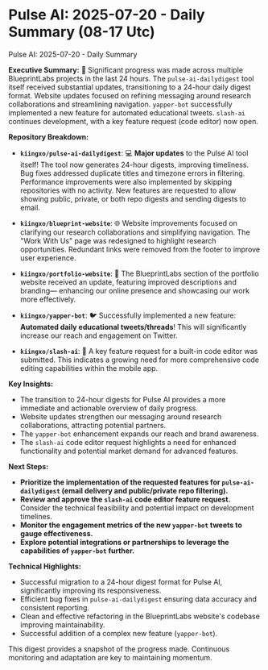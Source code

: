 # Pulse AI: 2025-07-20 - Daily Summary (08-17 Utc)

Pulse AI: 2025-07-20 - Daily Summary

**Executive Summary:** 🚀  Significant progress was made across multiple BlueprintLabs projects in the last 24 hours.  The `pulse-ai-dailydigest` tool itself received substantial updates, transitioning to a 24-hour daily digest format.  Website updates focused on refining messaging around research collaborations and streamlining navigation.  `yapper-bot` successfully implemented a new feature for automated educational tweets.  `slash-ai` continues development, with a key feature request (code editor) now open.


**Repository Breakdown:**

* **`kiingxo/pulse-ai-dailydigest`**: 💻 **Major updates** to the Pulse AI tool itself!  The tool now generates 24-hour digests, improving timeliness.  Bug fixes addressed duplicate titles and timezone errors in filtering.  Performance improvements were also implemented by skipping repositories with no activity.  New features are requested to allow showing public, private, or both repo digests and sending digests to email.

* **`kiingxo/blueprint-website`**: 🌐 Website improvements focused on clarifying our research collaborations and simplifying navigation.  The "Work With Us" page was redesigned to highlight research opportunities.  Redundant links were removed from the footer to improve user experience.

* **`kiingxo/portfolio-website`**: 💼  The BlueprintLabs section of the portfolio website received an update, featuring improved descriptions and branding— enhancing our online presence and showcasing our work more effectively.

* **`kiingxo/yapper-bot`**: 🐦  Successfully implemented a new feature:  **Automated daily educational tweets/threads**! This will significantly increase our reach and engagement on Twitter.

* **`kiingxo/slash-ai`**: 📱 A key feature request for a built-in code editor was submitted.  This indicates a growing need for more comprehensive code editing capabilities within the mobile app.


**Key Insights:**

* The transition to 24-hour digests for Pulse AI provides a more immediate and actionable overview of daily progress.
* Website updates strengthen our messaging around research collaborations, attracting potential partners.
* The `yapper-bot` enhancement expands our reach and brand awareness.
* The `slash-ai` code editor request highlights a need for enhanced functionality and potential market demand for advanced features.


**Next Steps:**

* **Prioritize the implementation of the requested features for `pulse-ai-dailydigest` (email delivery and public/private repo filtering).**
* **Review and approve the `slash-ai` code editor feature request.**  Consider the technical feasibility and potential impact on development timelines.
* **Monitor the engagement metrics of the new `yapper-bot` tweets to gauge effectiveness.**
* **Explore potential integrations or partnerships to leverage the capabilities of `yapper-bot` further.**


**Technical Highlights:**

* Successful migration to a 24-hour digest format for Pulse AI, significantly improving its responsiveness.
* Efficient bug fixes in `pulse-ai-dailydigest` ensuring data accuracy and consistent reporting.
* Clean and effective refactoring in the BlueprintLabs website's codebase improving maintainability.
* Successful addition of a complex new feature (`yapper-bot`).


This digest provides a snapshot of the progress made. Continuous monitoring and adaptation are key to maintaining momentum.
